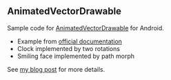 AnimatedVectorDrawable
----------------------

Sample code for [AnimatedVectorDrawable][1] for Android.

  * Example from [official documentation][1]
  * Clock implemented by two rotations
  * Smiling face implemented by path morph

See [my blog post][2] for more details.

  [1]: http://developer.android.com/reference/android/graphics/drawable/AnimatedVectorDrawable.html
  [2]: http://blog.sqisland.com/2014/10/first-look-at-animated-vector-drawable.html
